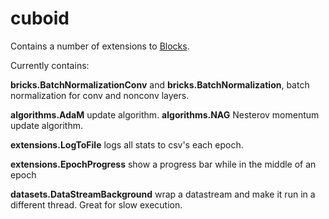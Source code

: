 # cuboid
Contains a number of extensions to [Blocks](https://github.com/bartvm/blocks).

Currently contains:

**bricks.BatchNormalizationConv** and **bricks.BatchNormalization**, batch
normalization for conv and nonconv layers.

**algorithms.AdaM** update algorithm.
**algorithms.NAG** Nesterov momentum update algorithm.

**extensions.LogToFile** logs all stats to csv's each epoch.

**extensions.EpochProgress** show a progress bar while in the middle of
an epoch

**datasets.DataStreamBackground** wrap a datastream and make it run in a
different thread. Great for slow execution.
